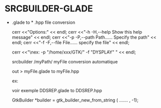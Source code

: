 # SRCBUILDER-GLADE
* .glade to * .hpp file conversion



	cerr <<"Options:" << endl;
	cerr <<"-h -H,--help                        Show this help message" << endl;
	cerr <<"-p -P,--path           Path......   Specify the path" << endl;
	cerr <<"-f -F,--file           File......   specify the file" << endl; 
	
	cerr <<"\nex: -p \"/home/xxx/GTK/\"  -f \"DYSPLAY\" " << endl;







	srcbuilder   /myPath/   myFile  conversion automatique

	out > myFile.glade to myFile.hpp

	ex:
	<?xml version="1.0" encoding="UTF-8"?>
	
	voir exemple DDSREP.glade  to DDSREP.hpp

	GtkBuilder *builder = gtk_builder_new_from_string (
.......
,
-1);

